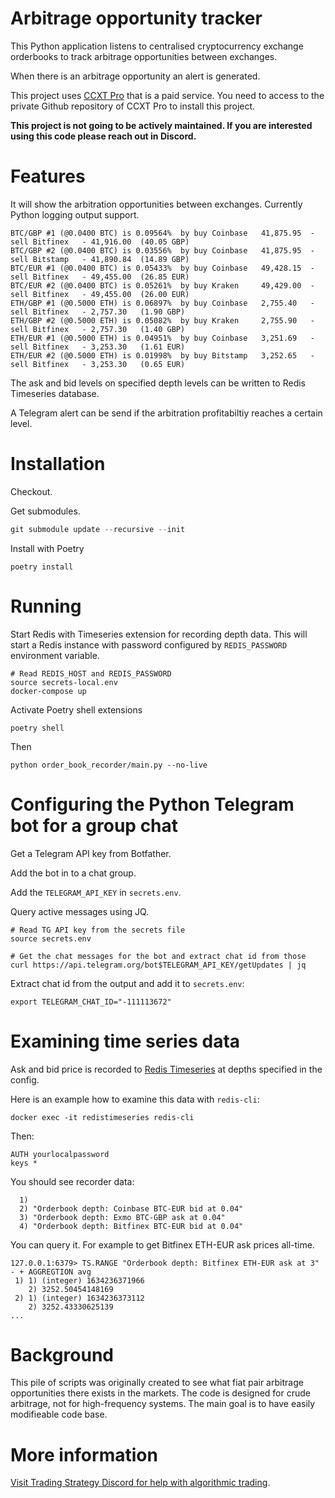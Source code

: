 # Arbitrage opportunity tracker

This Python application listens to centralised cryptocurrency exchange orderbooks to track arbitrage opportunities between exchanges.

When there is an arbitrage opportunity an alert is generated.

This project uses [CCXT Pro](https://ccxt.pro/) that is a paid service. You need to access to the private Github repository of CCXT Pro to install this project.

**This project is not going to be actively maintained. If you are interested using this code please reach out in Discord.** 

# Features

It will show the arbitration opportunities between exchanges. Currently Python logging output support.

```
BTC/GBP #1 (@0.0400 BTC) is 0.09564%  by buy Coinbase   41,875.95  - sell Bitfinex   - 41,916.00  (40.05 GBP)
BTC/GBP #2 (@0.0400 BTC) is 0.03556%  by buy Coinbase   41,875.95  - sell Bitstamp   - 41,890.84  (14.89 GBP)
BTC/EUR #1 (@0.0400 BTC) is 0.05433%  by buy Coinbase   49,428.15  - sell Bitfinex   - 49,455.00  (26.85 EUR)
BTC/EUR #2 (@0.0400 BTC) is 0.05261%  by buy Kraken     49,429.00  - sell Bitfinex   - 49,455.00  (26.00 EUR)
ETH/GBP #1 (@0.5000 ETH) is 0.06897%  by buy Coinbase   2,755.40   - sell Bitfinex   - 2,757.30   (1.90 GBP)
ETH/GBP #2 (@0.5000 ETH) is 0.05082%  by buy Kraken     2,755.90   - sell Bitfinex   - 2,757.30   (1.40 GBP)
ETH/EUR #1 (@0.5000 ETH) is 0.04951%  by buy Coinbase   3,251.69   - sell Bitfinex   - 3,253.30   (1.61 EUR)
ETH/EUR #2 (@0.5000 ETH) is 0.01998%  by buy Bitstamp   3,252.65   - sell Bitfinex   - 3,253.30   (0.65 EUR)
```

The ask and bid levels on specified depth levels can be written to Redis Timeseries database.

A Telegram alert can be send if the arbitration profitabiltiy reaches a certain level. 

# Installation

Checkout.

Get submodules.

```python
git submodule update --recursive --init
```

Install with Poetry

```shell
poetry install
```

# Running

Start Redis with Timeseries extension for recording depth data.
This will start a Redis instance with password configured by `REDIS_PASSWORD` environment variable.

```shell
# Read REDIS_HOST and REDIS_PASSWORD
source secrets-local.env 
docker-compose up
```

Activate Poetry shell extensions

```shell
poetry shell
```

Then 

```shell
python order_book_recorder/main.py --no-live
```

# Configuring the Python Telegram bot for a group chat 

Get a Telegram API key from Botfather.

Add the bot in to a chat group.

Add the `TELEGRAM_API_KEY` in `secrets.env`.

Query active messages using JQ.

```shell
# Read TG API key from the secrets file
source secrets.env

# Get the chat messages for the bot and extract chat id from those
curl https://api.telegram.org/bot$TELEGRAM_API_KEY/getUpdates | jq
```

Extract chat id from the output and add it to `secrets.env`:

```
export TELEGRAM_CHAT_ID="-111113672"
```


# Examining time series data

Ask and bid price is recorded to [Redis Timeseries](https://oss.redis.com/redistimeseries/) at depths specified in the config.

Here is an example how to examine this data with `redis-cli`:

```shell
docker exec -it redistimeseries redis-cli
```

Then:

```
AUTH yourlocalpassword
keys *
```

You should see recorder data:


```
  1) 
  2) "Orderbook depth: Coinbase BTC-EUR bid at 0.04"
  3) "Orderbook depth: Exmo BTC-GBP ask at 0.04"
  4) "Orderbook depth: Bitfinex BTC-EUR bid at 0.04"
```

You can query it. For example to get Bitfinex ETH-EUR ask prices all-time.

```
127.0.0.1:6379> TS.RANGE "Orderbook depth: Bitfinex ETH-EUR ask at 3" - + AGGREGTION avg
 1) 1) (integer) 1634236371966
    2) 3252.50454148169
 2) 1) (integer) 1634236373112
    2) 3252.43330625139
...
```

# Background

This pile of scripts was originally created to see what fiat pair arbitrage opportunities there exists in the markets. The code is designed for crude arbitrage, not for high-frequency systems. The main goal is to have easily modifieable code base.

# More information

[Visit Trading Strategy Discord for help with algorithmic trading](https://tradingstrategy.ai/community).

